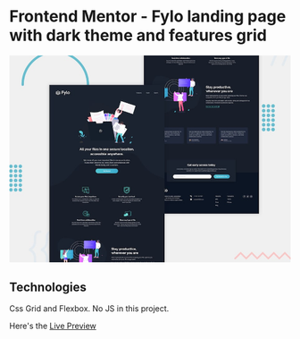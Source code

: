 # Frontend Mentor - Fylo landing page with dark theme and features grid

![Design preview for the Fylo landing page with dark theme and features grid challenge](./design/desktop-preview.jpg)

## Technologies
Css Grid and Flexbox. No JS in this project.

Here's the [Live Preview](https://jome-sidehustle-task2.netlify.app/)
